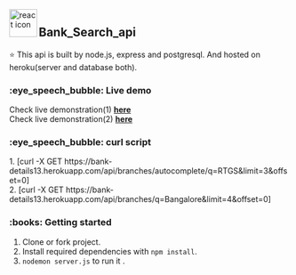 <img align="left" src="https://user-images.githubusercontent.com/76579213/117249064-9717a480-ae5e-11eb-841d-c63273e5f00f.png" height="50" alt="react icon"/>



<h2>Bank_Search_api</h2>
<p>
⭐ This api is built by node.js, express and postgresql. And hosted on heroku(server and database both).
</p>
<h3>:eye_speech_bubble: Live demo</h3>
Check live demonstration(1) <a target="_blank" href="https://bank-details13.herokuapp.com/api/branches/autocomplete/q=RTGS&limit=3&offset=0"><strong>here</strong></a><br/>
Check live demonstration(2)  <a target="_blank" href="https://bank-details13.herokuapp.com/api/branches/q=mumbai&limit=3&offset=0"><strong>here</strong></a>

<h3>:eye_speech_bubble: curl script</h3>
1. [curl -X GET https://bank-details13.herokuapp.com/api/branches/autocomplete/q=RTGS&limit=3&offset=0] <br/>
2. [curl -X GET https://bank-details13.herokuapp.com/api/branches/q=Bangalore&limit=4&offset=0]

<h3>:books: Getting started</h3>

1. Clone or fork project.
2. Install required dependencies with `npm install`.
3. `nodemon server.js` to run it .
